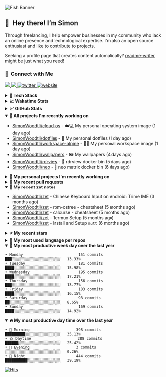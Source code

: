 ![Fish Banner](assets/fish.webp)

## 👋 &nbsp;Hey there! I’m Simon

Through freelancing, I help empower businesses in my community who lack
an online presence and technological expertise. I'm also an open source
enthusiast and like to contribute to projects.

Seeking a profile page that creates content automatically?
[readme-writer] might be just what you need!

### 🤝 &nbsp;Connect with Me

<div align="left">
<a href="https://linkedin.com/in/simonwoodtli" target="_blank">
<img src="https://img.shields.io/badge/linkedin-1E77B5?style=for-the-badge&logo=linkedin&logoColor=white alt=linkedin" />
</a>
<a href="https://github.com/simonwoodtli" target="_blank">
<img src="https://img.shields.io/badge/github-24292E?style=for-the-badge&logo=github&logoColor=white alt=github" />
</a>
<a href="https://twitter.com/simonwoodtlidev" target="_blank">
<img src="https://img.shields.io/badge/twitter-26a7de?style=for-the-badge&logo=twitter&logoColor=white" alt="twitter"/>
</a>
<a href="https://simonwoodtli.com" target="_blank">
<img src="https://img.shields.io/badge/website-E2925F?style=for-the-badge&logo=google-chrome&logoColor=white" alt="website"/>
</a>
</div>
<br/>


<details>
  <summary><b>🧰 Tech Stack</b></summary>
  <div align="center">

  ![JavaScript](https://img.shields.io/badge/-JavaScript-333333?style=flat&logo=javascript)&nbsp;
  ![HTML](https://img.shields.io/badge/-HTML-333333?style=flat&logo=HTML5)&nbsp;
  ![CSS](https://img.shields.io/badge/-CSS-333333?style=flat&logo=CSS3&logoColor=1572B6)&nbsp;
  ![Shell](https://img.shields.io/badge/-Bash-333333?style=flat&logo=shell)&nbsp;
  ![Python](https://img.shields.io/badge/-Python-333333?style=flat&logo=python)&nbsp;
  ![Go](https://img.shields.io/badge/-Go-333333?style=flat&logo=go)&nbsp;
  ![PostgreSQL](https://img.shields.io/badge/-PostgreSQL-333333?style=flat&logo=postgresql)&nbsp;
  ![MongoDB](https://img.shields.io/badge/-MongoDB-333333?style=flat&logo=mongodb)
  ![Node.js](https://img.shields.io/badge/-Node.js-333333?style=flat&logo=node.js)&nbsp;
  ![Bootstrap](https://img.shields.io/badge/-Bootstrap-333333?style=flat&logo=bootstrap&logoColor=563D7C)&nbsp;
  ![Git](https://img.shields.io/badge/-Git-333333?style=flat&logo=git)&nbsp;
  ![GitHub Actions](https://img.shields.io/badge/-GitHub%20Actions-333333?style=flat&logo=github)&nbsp;
  ![Docker](https://img.shields.io/badge/-Docker-333333?style=flat&logo=docker)&nbsp;
  ![Markdown](https://img.shields.io/badge/-Markdown-333333?style=flat&logo=markdown)&nbsp;
  ![Vim](https://img.shields.io/badge/-Vim-333333?style=flat&logo=vim)&nbsp;
  ![Linux](https://img.shields.io/badge/-Linux-333333?style=flat&logo=linux)&nbsp;
  </div>
</details>

<details>
  <summary><b>📈 Wakatime Stats</b></summary>
  <p align="center"><a href="https://wakatime.com/@SimonWoodtli">
  <img align="center" width="400" height="300" src="https://wakatime.com/share/@SimonWoodtli/7761bcef-e104-47d9-912a-dfd6bf08868b.svg" />
  </a>
  <a href="https://wakatime.com/@SimonWoodtli">
  <img align="center" width="400" height="300" src="https://wakatime.com/share/@SimonWoodtli/341953df-6a40-47b7-8220-ace4eabe0a17.svg" />
  </a></p>

  <h4><b>💬 I've been working with the following languages over the last 7 days</b></h4>

```
• Bash                           5 hrs 49 mins                  █████████████████░░░░░░░░   67.27%
• Markdown                       1 hr 25 mins                   ████░░░░░░░░░░░░░░░░░░░░░   16.52%
• YAML                           54 mins                        ███░░░░░░░░░░░░░░░░░░░░░░   10.53%
• Ezhil                          13 mins                        █░░░░░░░░░░░░░░░░░░░░░░░░   2.59%
• ActionScript                   8 mins                         ░░░░░░░░░░░░░░░░░░░░░░░░░   1.71%
• GDScript                       2 mins                         ░░░░░░░░░░░░░░░░░░░░░░░░░   0.42%
• Other                          1 min                          ░░░░░░░░░░░░░░░░░░░░░░░░░   0.28%
• Docker                         1 min                          ░░░░░░░░░░░░░░░░░░░░░░░░░   0.24%
• Prolog                         1 min                          ░░░░░░░░░░░░░░░░░░░░░░░░░   0.2%
• INI                            0 secs                         ░░░░░░░░░░░░░░░░░░░░░░░░░   0.16%
• Cheetah                        0 secs                         ░░░░░░░░░░░░░░░░░░░░░░░░░   0.08%
```

  <h4>👷 I've been working on the following projects over the last 7 days</h4>

```
• dotfiles                       3 hrs 12 mins                  █████████░░░░░░░░░░░░░░░░   37.04%
• netdiscover                    1 hr 37 mins                   █████░░░░░░░░░░░░░░░░░░░░   18.76%
• workspace-alpine               1 hr 6 mins                    ███░░░░░░░░░░░░░░░░░░░░░░   12.79%
• cloud-os                       57 mins                        ███░░░░░░░░░░░░░░░░░░░░░░   11.09%
• neo                            48 mins                        ██░░░░░░░░░░░░░░░░░░░░░░░   9.32%
• Unknown Project                36 mins                        ██░░░░░░░░░░░░░░░░░░░░░░░   6.97%
• zet                            14 mins                        █░░░░░░░░░░░░░░░░░░░░░░░░   2.86%
• neomatrix                      3 mins                         ░░░░░░░░░░░░░░░░░░░░░░░░░   0.65%
• tmux                           1 min                          ░░░░░░░░░░░░░░░░░░░░░░░░░   0.24%
• Private                        1 min                          ░░░░░░░░░░░░░░░░░░░░░░░░░   0.23%
• vim-wakatime                   0 secs                         ░░░░░░░░░░░░░░░░░░░░░░░░░   0.05%
```

  <h4><b>🛠️ I've been working with the following editors over the last 7 days</b></h4>

```
• Vim                            8 hrs 37 mins                  █████████████████████████   99.8%
• Unknown Editor                 1 min                          ░░░░░░░░░░░░░░░░░░░░░░░░░   0.2%
```

  <h4><b>💻 I've been working with the following operating systems over the last 7 days</b></h4>

```
• Linux                          8 hrs 38 mins                  █████████████████████████   100%
```

</details>

<details>
  <summary><b>📈 GitHub Stats</b></summary>
  <div align="center"><a href="https://github.com/anuraghazra/github-readme-stats"><img
  src="https://github-readme-stats.vercel.app/api?username=simonwoodtli&show_icons=true&locale=en&theme=gruvbox"
  align="center" width="40%" height="20%"/></a>
  <a href="https://github-readme-streak-stats.herokuapp.com/"><img src="https://github-readme-streak-stats.herokuapp.com/?user=simonwoodtli&theme=gruvbox"
  align="center" width="40%" height="20%"/></a>
  </div>
</details>

<details open="">
  <summary><b>👷 All projects I'm recently working on</b></summary>

* [SimonWoodtli/cloud-os](https://github.com/SimonWoodtli/cloud-os) - ☁️💻 My personal operating system image (1 day ago)
* [SimonWoodtli/dotfiles](https://github.com/SimonWoodtli/dotfiles) - 🏡 My personal dotfiles (1 day ago)
* [SimonWoodtli/workspace-alpine](https://github.com/SimonWoodtli/workspace-alpine) - 🤖🐳 My personal workspace image (1 day ago)
* [SimonWoodtli/wallpapers](https://github.com/SimonWoodtli/wallpapers) - 🖼️  My wallpapers (4 days ago)
* [SimonWoodtli/rdrview](https://github.com/SimonWoodtli/rdrview) - 🐋 rdrview docker bin (5 days ago)
* [SimonWoodtli/neo](https://github.com/SimonWoodtli/neo) - 🐋 neo matrix docker bin (6 days ago)

</details>
<details>
  <summary><b>🌱 My personal projects I'm recently working on</b></summary>

* [SimonWoodtli/cloud-os](https://github.com/SimonWoodtli/cloud-os) - ☁️💻 My personal operating system image (1 day ago)
* [SimonWoodtli/dotfiles](https://github.com/SimonWoodtli/dotfiles) - 🏡 My personal dotfiles (1 day ago)
* [SimonWoodtli/workspace-alpine](https://github.com/SimonWoodtli/workspace-alpine) - 🤖🐳 My personal workspace image (1 day ago)
* [SimonWoodtli/wallpapers](https://github.com/SimonWoodtli/wallpapers) - 🖼️  My wallpapers (4 days ago)
* [SimonWoodtli/rdrview](https://github.com/SimonWoodtli/rdrview) - 🐋 rdrview docker bin (5 days ago)
* [SimonWoodtli/neo](https://github.com/SimonWoodtli/neo) - 🐋 neo matrix docker bin (6 days ago)

</details>
<details>
  <summary><b>🔨 My recent pull requests</b></summary>

* [feat: add wireguard-generate-keys script](https://github.com/SimonWoodtli/dotfiles-old/pull/14) on [SimonWoodtli/dotfiles-old](https://github.com/SimonWoodtli/dotfiles-old) (12 months ago)
* [feat: add video-to-gif script](https://github.com/SimonWoodtli/dotfiles-old/pull/13) on [SimonWoodtli/dotfiles-old](https://github.com/SimonWoodtli/dotfiles-old) (12 months ago)
* [feat: add spoof-mac-linux script](https://github.com/SimonWoodtli/dotfiles-old/pull/12) on [SimonWoodtli/dotfiles-old](https://github.com/SimonWoodtli/dotfiles-old) (12 months ago)
* [feat: add sp-tmux script](https://github.com/SimonWoodtli/dotfiles-old/pull/11) on [SimonWoodtli/dotfiles-old](https://github.com/SimonWoodtli/dotfiles-old) (12 months ago)
* [feat: add sp script](https://github.com/SimonWoodtli/dotfiles-old/pull/10) on [SimonWoodtli/dotfiles-old](https://github.com/SimonWoodtli/dotfiles-old) (12 months ago)

</details>
<details open="">
  <summary><b>📝 My recent zet notes</b></summary>

* [SimonWoodtli/zet](https://github.com/SimonWoodtli/zet/tree/d442487a83af583abd23719912a1c1f7496cff33/20230620172505) - Chinese Keyboard Input on Android: Trime IME (3 months ago)
* [SimonWoodtli/zet](https://github.com/SimonWoodtli/zet/tree/3d9625f8bc632c595fa8b28b6f6f09026dd9eec2/20230418171555) - rpm-ostree - cheatsheet (5 months ago)
* [SimonWoodtli/zet](https://github.com/SimonWoodtli/zet/tree/ac39e3c3413746ceaca835b27435b1307b8ece5a/20230405141750) - calcurse - cheatsheet (5 months ago)
* [SimonWoodtli/zet](https://github.com/SimonWoodtli/zet/tree/048ec158f111c6e045c75a30f62ef4ab1aee72f4/20230402010650) - Termux Setup (5 months ago)
* [SimonWoodtli/zet](https://github.com/SimonWoodtli/zet/tree/922c07ce713a428d56ac4af1b8c8572533e26066/20230317140539) - Install and Setup `mutt` (6 months ago)

</details>
<details>
  <summary><b>⭐ My recent stars</b></summary>

* [rustdesk/rustdesk](https://github.com/rustdesk/rustdesk) - An open-source remote desktop, and alternative to TeamViewer. (4 months ago)
* [essembeh/gnome-extensions-cli](https://github.com/essembeh/gnome-extensions-cli) - Command line tool to manage your Gnome Shell extensions (4 months ago)
* [tmux/tmux](https://github.com/tmux/tmux) - tmux source code (5 months ago)
* [lm-sys/FastChat](https://github.com/lm-sys/FastChat) - An open platform for training, serving, and evaluating large language models. Release repo for Vicuna and Chatbot Arena. (5 months ago)
* [getsops/sops](https://github.com/getsops/sops) - Simple and flexible tool for managing secrets (6 months ago)

</details>
<details>
  <summary><b>💬 My most used language per repos</b></summary>

```
• Shell                          14 repos                       █████████████████░░░░░░░░   66.67%
• Dockerfile                     1 repo                         █░░░░░░░░░░░░░░░░░░░░░░░░   4.76%
• JavaScript                     1 repo                         █░░░░░░░░░░░░░░░░░░░░░░░░   4.76%
• CSS                            3 repos                        ████░░░░░░░░░░░░░░░░░░░░░   14.29%
• Nix                            1 repo                         █░░░░░░░░░░░░░░░░░░░░░░░░   4.76%
• HTML                           1 repo                         █░░░░░░░░░░░░░░░░░░░░░░░░   4.76%
```

</details>
<details open="">
  <summary><b>📆 My most productive week day over the last year</b></summary>

```
• Monday                         151 commits                    ███░░░░░░░░░░░░░░░░░░░░░░   13.33%
• Tuesday                        181 commits                    ████░░░░░░░░░░░░░░░░░░░░░   15.98%
• Wednesday                      195 commits                    ████░░░░░░░░░░░░░░░░░░░░░   17.21%
• Thursday                       156 commits                    ███░░░░░░░░░░░░░░░░░░░░░░   13.77%
• Friday                         183 commits                    ████░░░░░░░░░░░░░░░░░░░░░   16.15%
• Saturday                       98 commits                     ██░░░░░░░░░░░░░░░░░░░░░░░   8.65%
• Sunday                         169 commits                    ████░░░░░░░░░░░░░░░░░░░░░   14.92%
```

</details>
<details open="">
  <summary><b>🔥 My most productive day time over the last year</b></summary>

```
• 🌅 Morning                     398 commits                    █████████░░░░░░░░░░░░░░░░   35.13%
• 🌞 Daytime                     288 commits                    ██████░░░░░░░░░░░░░░░░░░░   25.42%
• 🌇 Evening                     3 commits                      ░░░░░░░░░░░░░░░░░░░░░░░░░   0.26%
• 🌃 Night                       444 commits                    ██████████░░░░░░░░░░░░░░░   39.19%
```

</details>

[![Hits](https://hits.seeyoufarm.com/api/count/incr/badge.svg?url=https%3A%2F%2Fgithub.com%2Fsimonwoodtli&count_bg=%23689D6A&title_bg=%23282828&icon=&icon_color=%23E7E7E7&title=views+%28today+%2F+total%29&edge_flat=false)](https://hits.seeyoufarm.com)

[readme-writer]: <https://github.com/SimonWoodtli/readme-writer>
